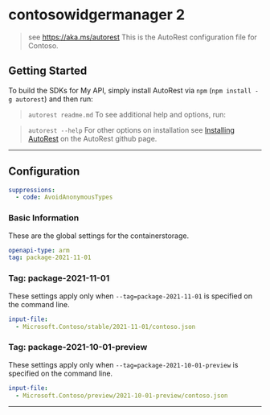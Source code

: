 # contosowidgermanager 2

> see https://aka.ms/autorest
This is the AutoRest configuration file for Contoso.

## Getting Started

To build the SDKs for My API, simply install AutoRest via `npm` (`npm install -g autorest`) and then run:

> `autorest readme.md`
To see additional help and options, run:

> `autorest --help`
For other options on installation see [Installing AutoRest](https://aka.ms/autorest/install) on the AutoRest github page.

---

## Configuration

```yaml
suppressions:
  - code: AvoidAnonymousTypes
```

### Basic Information

These are the global settings for the containerstorage.

```yaml
openapi-type: arm
tag: package-2021-11-01
```

### Tag: package-2021-11-01

These settings apply only when `--tag=package-2021-11-01` is specified on the command line.

```yaml $(tag) == 'package-2021-11-01'
input-file:
  - Microsoft.Contoso/stable/2021-11-01/contoso.json
```

### Tag: package-2021-10-01-preview

These settings apply only when `--tag=package-2021-10-01-preview` is specified on the command line.

```yaml $(tag) == 'package-2021-10-01-preview'
input-file:
  - Microsoft.Contoso/preview/2021-10-01-preview/contoso.json
```

---
